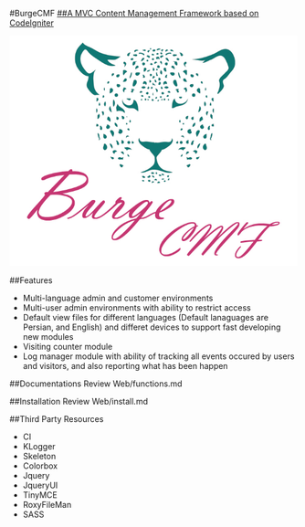 #BurgeCMF
[##A MVC Content Management Framework based on CodeIgniter](http://burge.ir/BurgeCMF)

![BurgCMF Logo](/Web/images/logo-back-white.jpg)

##Features
* Multi-language admin and customer environments
* Multi-user admin environments with ability to restrict access
* Default view files for different languages (Default lanaguages are Persian, and English) and differet devices to support fast developing new modules
* Visiting counter module 
* Log manager module with ability of tracking all events occured by users and visitors, and also reporting what has been happen

##Documentations
Review Web/functions.md 

##Installation
Review Web/install.md

##Third Party Resources
* CI
* KLogger
* Skeleton 
* Colorbox
* Jquery
* JqueryUI 
* TinyMCE  
* RoxyFileMan 
* SASS
